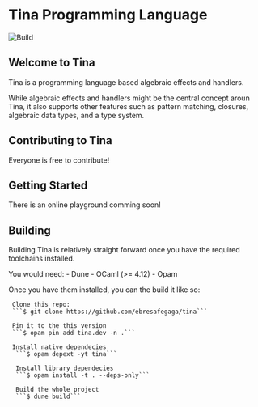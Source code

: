 

# Tina Programming Language


![Build](https://github.com/ebresafegaga/tina/actions/workflows/test.yml/badge.svg)

## Welcome to Tina

Tina is a programming language based algebraic effects and handlers.

While algebraic effects and handlers might be the central concept
aroun Tina, it also supports other features such as pattern matching,
closures, algebraic data types, and a type system.


## Contributing to Tina

Everyone is free to contribute!

## Getting Started

There is an online playground comming soon!

## Building

Building Tina is relatively straight forward once you have the
required toolchains installed.

You would need:
    - Dune
    - OCaml (>= 4.12)
    - Opam

Once you have them installed, you can the build it like so:

     Clone this repo:
     ```$ git clone https://github.com/ebresafegaga/tina```

     Pin it to the this version
     ```$ opam pin add tina.dev -n .```

     Install native dependecies 
      ```$ opam depext -yt tina```

      Install library dependecies
      ```$ opam install -t . --deps-only```

      Build the whole project
      ```$ dune build```

